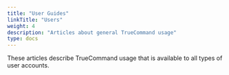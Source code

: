 ```yaml
---
title: "User Guides"
linkTitle: "Users"
weight: 4
description: "Articles about general TrueCommand usage"
type: docs
---
```


These articles describe TrueCommand usage that is available to all types of user accounts.